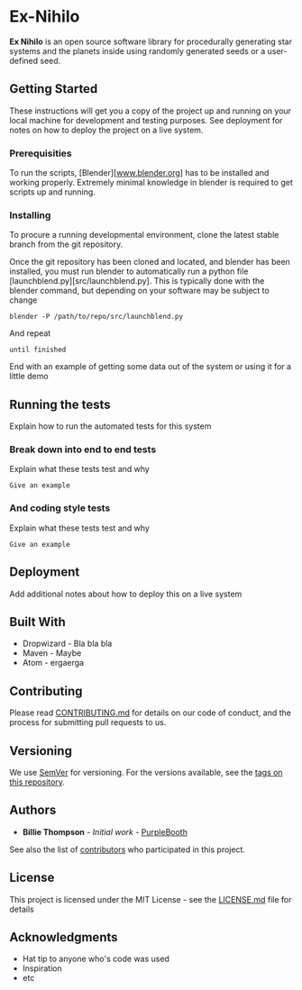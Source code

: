 # Ex-Nihilo

**Ex Nihilo** is an open source software library for procedurally generating star systems and the planets inside using randomly generated seeds or a user-defined seed. 

## Getting Started

These instructions will get you a copy of the project up and running on your local machine for development and testing purposes. See deployment for notes on how to deploy the project on a live system.

### Prerequisities

To run the scripts, [Blender][www.blender.org] has to be installed and working properly. Extremely minimal knowledge in blender is required to get scripts up and running.

### Installing

To procure a running developmental environment, clone the latest stable branch from the git repository.

Once the git repository has been cloned and located, and blender has been installed, you must run blender to automatically run a python file [launchblend.py][src/launchblend.py]. This is typically done with the blender command, but depending on your software may be subject to change

```
blender -P /path/to/repo/src/launchblend.py
```

And repeat

```
until finished
```

End with an example of getting some data out of the system or using it for a little demo

## Running the tests

Explain how to run the automated tests for this system

### Break down into end to end tests

Explain what these tests test and why

```
Give an example
```

### And coding style tests

Explain what these tests test and why

```
Give an example
```

## Deployment

Add additional notes about how to deploy this on a live system

## Built With

* Dropwizard - Bla bla bla
* Maven - Maybe
* Atom - ergaerga

## Contributing

Please read [CONTRIBUTING.md](CONTRIBUTING.md) for details on our code of conduct, and the process for submitting pull requests to us.

## Versioning

We use [SemVer](http://semver.org/) for versioning. For the versions available, see the [tags on this repository](https://github.com/your/project/tags). 

## Authors

* **Billie Thompson** - *Initial work* - [PurpleBooth](https://github.com/PurpleBooth)

See also the list of [contributors](https://github.com/your/project/contributors) who participated in this project.

## License

This project is licensed under the MIT License - see the [LICENSE.md](LICENSE.md) file for details

## Acknowledgments

* Hat tip to anyone who's code was used
* Inspiration
* etc

